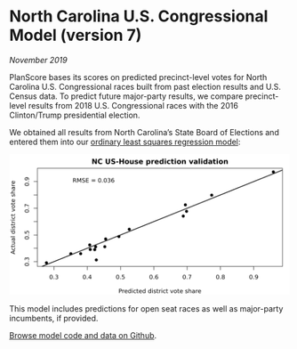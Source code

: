 North Carolina U.S. Congressional Model (version 7)
===

_November 2019_

PlanScore bases its scores on predicted precinct-level votes for North Carolina U.S. Congressional races built from past election results and U.S. Census data. To predict future major-party results, we compare precinct-level results from 2018 U.S. Congressional races with the 2016 Clinton/Trump presidential election.

We obtained all results from North Carolina’s State Board of Elections and entered them into our [ordinary least squares regression model](https://github.com/PlanScore/Model-Generator):

![Prediction validation graph with RMSE = 0.036](NC_pred_v_actual_US-House.png)

This model includes predictions for open seat races as well as major-party incumbents, if provided.

[Browse model code and data on Github](https://github.com/PlanScore/Model-NC/tree/4f80bc6).
